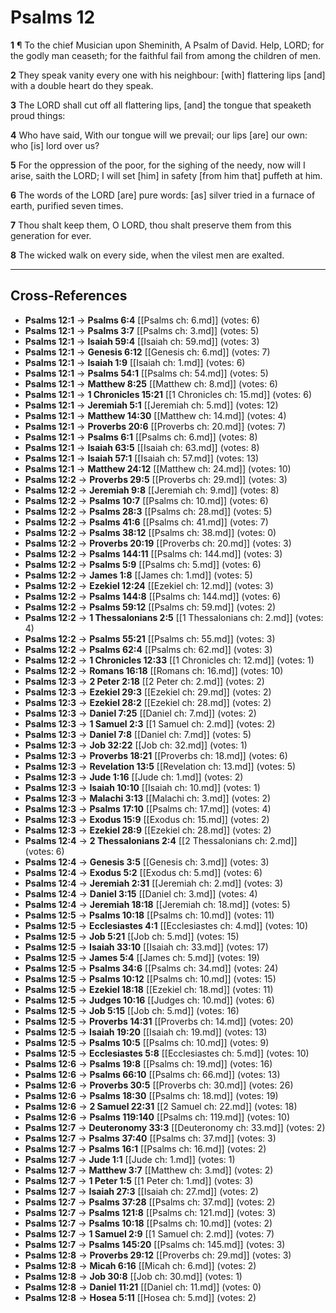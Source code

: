 # Psalms 12

**1** ¶ To the chief Musician upon Sheminith, A Psalm of David. Help, LORD; for the godly man ceaseth; for the faithful fail from among the children of men.

**2** They speak vanity every one with his neighbour: [with] flattering lips [and] with a double heart do they speak.

**3** The LORD shall cut off all flattering lips, [and] the tongue that speaketh proud things:

**4** Who have said, With our tongue will we prevail; our lips [are] our own: who [is] lord over us?

**5** For the oppression of the poor, for the sighing of the needy, now will I arise, saith the LORD; I will set [him] in safety [from him that] puffeth at him.

**6** The words of the LORD [are] pure words: [as] silver tried in a furnace of earth, purified seven times.

**7** Thou shalt keep them, O LORD, thou shalt preserve them from this generation for ever.

**8** The wicked walk on every side, when the vilest men are exalted.

---

## Cross-References

- **Psalms 12:1** → **Psalms 6:4** [[Psalms ch: 6.md]] (votes: 6)
- **Psalms 12:1** → **Psalms 3:7** [[Psalms ch: 3.md]] (votes: 5)
- **Psalms 12:1** → **Isaiah 59:4** [[Isaiah ch: 59.md]] (votes: 3)
- **Psalms 12:1** → **Genesis 6:12** [[Genesis ch: 6.md]] (votes: 7)
- **Psalms 12:1** → **Isaiah 1:9** [[Isaiah ch: 1.md]] (votes: 6)
- **Psalms 12:1** → **Psalms 54:1** [[Psalms ch: 54.md]] (votes: 5)
- **Psalms 12:1** → **Matthew 8:25** [[Matthew ch: 8.md]] (votes: 6)
- **Psalms 12:1** → **1 Chronicles 15:21** [[1 Chronicles ch: 15.md]] (votes: 6)
- **Psalms 12:1** → **Jeremiah 5:1** [[Jeremiah ch: 5.md]] (votes: 12)
- **Psalms 12:1** → **Matthew 14:30** [[Matthew ch: 14.md]] (votes: 4)
- **Psalms 12:1** → **Proverbs 20:6** [[Proverbs ch: 20.md]] (votes: 7)
- **Psalms 12:1** → **Psalms 6:1** [[Psalms ch: 6.md]] (votes: 8)
- **Psalms 12:1** → **Isaiah 63:5** [[Isaiah ch: 63.md]] (votes: 8)
- **Psalms 12:1** → **Isaiah 57:1** [[Isaiah ch: 57.md]] (votes: 13)
- **Psalms 12:1** → **Matthew 24:12** [[Matthew ch: 24.md]] (votes: 10)
- **Psalms 12:2** → **Proverbs 29:5** [[Proverbs ch: 29.md]] (votes: 3)
- **Psalms 12:2** → **Jeremiah 9:8** [[Jeremiah ch: 9.md]] (votes: 8)
- **Psalms 12:2** → **Psalms 10:7** [[Psalms ch: 10.md]] (votes: 6)
- **Psalms 12:2** → **Psalms 28:3** [[Psalms ch: 28.md]] (votes: 5)
- **Psalms 12:2** → **Psalms 41:6** [[Psalms ch: 41.md]] (votes: 7)
- **Psalms 12:2** → **Psalms 38:12** [[Psalms ch: 38.md]] (votes: 0)
- **Psalms 12:2** → **Proverbs 20:19** [[Proverbs ch: 20.md]] (votes: 3)
- **Psalms 12:2** → **Psalms 144:11** [[Psalms ch: 144.md]] (votes: 3)
- **Psalms 12:2** → **Psalms 5:9** [[Psalms ch: 5.md]] (votes: 6)
- **Psalms 12:2** → **James 1:8** [[James ch: 1.md]] (votes: 5)
- **Psalms 12:2** → **Ezekiel 12:24** [[Ezekiel ch: 12.md]] (votes: 3)
- **Psalms 12:2** → **Psalms 144:8** [[Psalms ch: 144.md]] (votes: 6)
- **Psalms 12:2** → **Psalms 59:12** [[Psalms ch: 59.md]] (votes: 2)
- **Psalms 12:2** → **1 Thessalonians 2:5** [[1 Thessalonians ch: 2.md]] (votes: 4)
- **Psalms 12:2** → **Psalms 55:21** [[Psalms ch: 55.md]] (votes: 3)
- **Psalms 12:2** → **Psalms 62:4** [[Psalms ch: 62.md]] (votes: 3)
- **Psalms 12:2** → **1 Chronicles 12:33** [[1 Chronicles ch: 12.md]] (votes: 1)
- **Psalms 12:2** → **Romans 16:18** [[Romans ch: 16.md]] (votes: 10)
- **Psalms 12:3** → **2 Peter 2:18** [[2 Peter ch: 2.md]] (votes: 2)
- **Psalms 12:3** → **Ezekiel 29:3** [[Ezekiel ch: 29.md]] (votes: 2)
- **Psalms 12:3** → **Ezekiel 28:2** [[Ezekiel ch: 28.md]] (votes: 2)
- **Psalms 12:3** → **Daniel 7:25** [[Daniel ch: 7.md]] (votes: 2)
- **Psalms 12:3** → **1 Samuel 2:3** [[1 Samuel ch: 2.md]] (votes: 2)
- **Psalms 12:3** → **Daniel 7:8** [[Daniel ch: 7.md]] (votes: 5)
- **Psalms 12:3** → **Job 32:22** [[Job ch: 32.md]] (votes: 1)
- **Psalms 12:3** → **Proverbs 18:21** [[Proverbs ch: 18.md]] (votes: 6)
- **Psalms 12:3** → **Revelation 13:5** [[Revelation ch: 13.md]] (votes: 5)
- **Psalms 12:3** → **Jude 1:16** [[Jude ch: 1.md]] (votes: 2)
- **Psalms 12:3** → **Isaiah 10:10** [[Isaiah ch: 10.md]] (votes: 1)
- **Psalms 12:3** → **Malachi 3:13** [[Malachi ch: 3.md]] (votes: 2)
- **Psalms 12:3** → **Psalms 17:10** [[Psalms ch: 17.md]] (votes: 4)
- **Psalms 12:3** → **Exodus 15:9** [[Exodus ch: 15.md]] (votes: 2)
- **Psalms 12:3** → **Ezekiel 28:9** [[Ezekiel ch: 28.md]] (votes: 2)
- **Psalms 12:4** → **2 Thessalonians 2:4** [[2 Thessalonians ch: 2.md]] (votes: 6)
- **Psalms 12:4** → **Genesis 3:5** [[Genesis ch: 3.md]] (votes: 3)
- **Psalms 12:4** → **Exodus 5:2** [[Exodus ch: 5.md]] (votes: 6)
- **Psalms 12:4** → **Jeremiah 2:31** [[Jeremiah ch: 2.md]] (votes: 3)
- **Psalms 12:4** → **Daniel 3:15** [[Daniel ch: 3.md]] (votes: 4)
- **Psalms 12:4** → **Jeremiah 18:18** [[Jeremiah ch: 18.md]] (votes: 5)
- **Psalms 12:5** → **Psalms 10:18** [[Psalms ch: 10.md]] (votes: 11)
- **Psalms 12:5** → **Ecclesiastes 4:1** [[Ecclesiastes ch: 4.md]] (votes: 10)
- **Psalms 12:5** → **Job 5:21** [[Job ch: 5.md]] (votes: 15)
- **Psalms 12:5** → **Isaiah 33:10** [[Isaiah ch: 33.md]] (votes: 17)
- **Psalms 12:5** → **James 5:4** [[James ch: 5.md]] (votes: 19)
- **Psalms 12:5** → **Psalms 34:6** [[Psalms ch: 34.md]] (votes: 24)
- **Psalms 12:5** → **Psalms 10:12** [[Psalms ch: 10.md]] (votes: 15)
- **Psalms 12:5** → **Ezekiel 18:18** [[Ezekiel ch: 18.md]] (votes: 11)
- **Psalms 12:5** → **Judges 10:16** [[Judges ch: 10.md]] (votes: 6)
- **Psalms 12:5** → **Job 5:15** [[Job ch: 5.md]] (votes: 16)
- **Psalms 12:5** → **Proverbs 14:31** [[Proverbs ch: 14.md]] (votes: 20)
- **Psalms 12:5** → **Isaiah 19:20** [[Isaiah ch: 19.md]] (votes: 13)
- **Psalms 12:5** → **Psalms 10:5** [[Psalms ch: 10.md]] (votes: 9)
- **Psalms 12:5** → **Ecclesiastes 5:8** [[Ecclesiastes ch: 5.md]] (votes: 10)
- **Psalms 12:6** → **Psalms 19:8** [[Psalms ch: 19.md]] (votes: 16)
- **Psalms 12:6** → **Psalms 66:10** [[Psalms ch: 66.md]] (votes: 13)
- **Psalms 12:6** → **Proverbs 30:5** [[Proverbs ch: 30.md]] (votes: 26)
- **Psalms 12:6** → **Psalms 18:30** [[Psalms ch: 18.md]] (votes: 19)
- **Psalms 12:6** → **2 Samuel 22:31** [[2 Samuel ch: 22.md]] (votes: 18)
- **Psalms 12:6** → **Psalms 119:140** [[Psalms ch: 119.md]] (votes: 10)
- **Psalms 12:7** → **Deuteronomy 33:3** [[Deuteronomy ch: 33.md]] (votes: 2)
- **Psalms 12:7** → **Psalms 37:40** [[Psalms ch: 37.md]] (votes: 3)
- **Psalms 12:7** → **Psalms 16:1** [[Psalms ch: 16.md]] (votes: 2)
- **Psalms 12:7** → **Jude 1:1** [[Jude ch: 1.md]] (votes: 1)
- **Psalms 12:7** → **Matthew 3:7** [[Matthew ch: 3.md]] (votes: 2)
- **Psalms 12:7** → **1 Peter 1:5** [[1 Peter ch: 1.md]] (votes: 3)
- **Psalms 12:7** → **Isaiah 27:3** [[Isaiah ch: 27.md]] (votes: 2)
- **Psalms 12:7** → **Psalms 37:28** [[Psalms ch: 37.md]] (votes: 2)
- **Psalms 12:7** → **Psalms 121:8** [[Psalms ch: 121.md]] (votes: 3)
- **Psalms 12:7** → **Psalms 10:18** [[Psalms ch: 10.md]] (votes: 2)
- **Psalms 12:7** → **1 Samuel 2:9** [[1 Samuel ch: 2.md]] (votes: 7)
- **Psalms 12:7** → **Psalms 145:20** [[Psalms ch: 145.md]] (votes: 3)
- **Psalms 12:8** → **Proverbs 29:12** [[Proverbs ch: 29.md]] (votes: 3)
- **Psalms 12:8** → **Micah 6:16** [[Micah ch: 6.md]] (votes: 2)
- **Psalms 12:8** → **Job 30:8** [[Job ch: 30.md]] (votes: 1)
- **Psalms 12:8** → **Daniel 11:21** [[Daniel ch: 11.md]] (votes: 0)
- **Psalms 12:8** → **Hosea 5:11** [[Hosea ch: 5.md]] (votes: 2)
